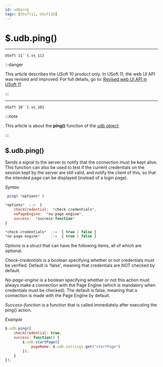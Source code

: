 ```yaml
---
id: udbping
tags: [USoft11, USoft10]
---
```

# $.udb.ping()



----

`USoft 11``{.vs_11}`


:::danger

This article describes the USoft 10 product only.
In USoft 11, the web UI API was revised and improved. For full details, go to:
[Revised web UI API in USoft 11](/Web_and_app_UIs/UDB_udb/Revised_web_UI_API_in_USoft_11.md)

:::

----

`USoft 10``{.vs_10}`


:::note

This article is about the **ping()** function of the [udb object](/Web_and_app_UIs/UDB_udb).

:::

## **$.udb.ping()**

Sends a signal to the server to notify that the connection must be kept alive. This function can also be used to test if the current credentials on the session kept by the server are still valid, and notify the client of this, so that the intended page can be displayed (instead of a login page).

*Syntax*
 

```js
.ping( *options* )

*options*  ::=  {
    checkCredential:  *check-credentials*,
    noPageEngine:  *no-page-engine*,
    success:  *success-function*
}

*check-credentials*  ::=  { true | false }
*no-page-engine*     ::=  { true | false }
```

*Options* is a struct that can have the following items, all of which are optional.

*Check-credentials* is a boolean specifying whether or not credentials must be verified. Default is 'false', meaning that credentials are NOT checked by default.

*No-page-engine* is a boolean specifying whether or not this action must always make a connection with the Page Engine (which is mandatory when credentials must be checked). The default is false, meaning that a connection is made with the Page Engine by default.

*Success-function* is a function that is called immediately after executing the ping() action.

*Example*

```js
$.udb.ping({
    checkCredential: true,
    success: function() {
        $.udb.startPage({
            pageName: $.udb.settings.get("startPage")
        });
    }
});
```

 